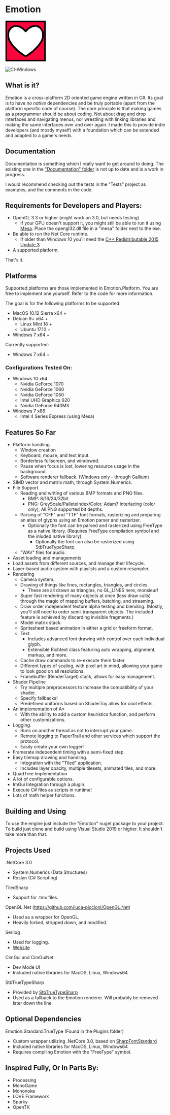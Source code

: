 # Emotion
<img src="EmotionLogo.png" width="128px" />

![CI-Windows](https://github.com/Cryru/Emotion/workflows/CI-Windows/badge.svg?branch=master)

## What is it?

Emotion is a cross-platform 2D oriented game engine written in C#. Its goal is to have *no native* dependencies and be truly portable (apart from the platform specific code of course). The core principle is that making games as a programmer should be about coding. Not about drag and drop interfaces and navigating menus, nor wrestling with linking libraries and making the same interfaces over and over again. I made this to provide indie developers (and mostly myself) with a foundation which can be extended and adapted to a game's needs.

## Documentation

Documentation is something which I really want to get around to doing. The existing one in the ["Documentation" folder](/Documentation) is not up to date and is a work in progress.

I would recommend checking out the tests in the "Tests" project as examples, and the comments in the code.

## Requirements for Developers and Players:

- OpenGL 3.3 or higher (might work on 3.0, but needs testing)
	- If your GPU doesn't support it, you might still be able to run it using [Mesa](https://github.com/pal1000/mesa-dist-win/releases). Place the opengl32.dll file in a "mesa" folder next to the exe.
- Be able to run the Net Core runtime.
	- If older than Windows 10 you'll need the [C++ Redistributable 2015 Update 3](https://www.microsoft.com/en-us/download/details.aspx?id=52685)
- A supported platform.

That's it.

## Platforms

Supported platforms are those implemented in Emotion.Platform. You are free to implement one yourself. Refer to the code for more information.

The goal is for the following platforms to be supported: 
  - MacOS 10.12 Sierra x64 +
  - Debian 9+ x64 +
    - Linux Mint 18 +
    - Ubuntu 17.10 +
  - Windows 7 x64 +

Currently supported:
  - Windows 7 x64 +

### Configurations Tested On:

- Windows 10 x64
  - Nvidia GeForce 1070
  - Nvidia GeForce 1060
  - Nvidia GeForce 1050
  - Intel UHD Graphics 620
  - Nvidia GeForce 940MX
- Windows 7 x86
  - Intel 4 Series Express (using Mesa)

## Features So Far

- Platform handling
  - Window creation
  - Keyboard, mouse, and text input.
  - Borderless fullscreen, and windowed.
  - Pause when focus is lost, lowering resource usage in the background.
  - Software renderer fallback. (Windows only - through Gallium)
- SIMD vector and matrix math, through System.Numerics.
- File Support
  - Reading and writing of various BMP formats and PNG files.
	- BMP: 8/16/24/32bit
	- PNG: GreyScale/PalleteIndex/Color, Adam7 Interlacing (color only), All PNG supported bit depths. 
  - Parsing of "CFF" and "TTF" font formats, rasterizing and preparing an atlas of glyphs using an Emotion parser and rasterizer.
	- Optionally the font can be parsed and rasterized using FreeType as a native library. (Requires FreeType compilation symbol and the inluded native library)
    	- Optionally the font can also be rasterized using StbTrueTypeSharp.
  - "WAV" files for audio.
- Asset loading and managements
 - Load assets from different sources, and manage their lifecycle.
- Layer-based audio system with playlists and a custom resampler.
- Rendering
  - Camera system.
  - Drawing of things like lines, rectangles, triangles, and circles.
	- These are all drawn as triangles, no GL_LINES here, monsieur!
  - Super fast rendering of many objects at once (less draw calls) through the magic of mapping buffers, batching, and streaming.
  - Draw order independent texture alpha testing and blending. (Mostly, you'll still need to order semi-transparent objects. The included feature is achieved by discarding invisible fragments.)
  - Model matrix stack.
  - Spritesheet based animation in either a grid or freeform format.
  - Text.
    - Includes advanced font drawing with control over each individual glyph.
    - Extensible Richtext class featuring auto wrapping, alignment, markup, and more.
  - Cache draw commands to re-execute them faster.
  - Different types of scaling, with pixel art in mind, allowing your game to look good on all resolutions.
  - Framebuffer (RenderTarget) stack, allows for easy management.
- Shader Pipeline
  - Try multiple preprocessors to increase the compatibility of your shader.
  - Specify fallbacks!
  - Predefined uniforms based on ShaderToy allow for cool effects.
- An implementation of A*
  - With the ability to add a custom heuristics function, and perform other customizations.
- Logging.
  - Runs on another thread as not to interrupt your game.
  - Remote logging to PaperTrail and other services which support the protocol.
  - Easily create your own logger!
- Framerate independent timing with a semi-fixed step.
- Easy tilemap drawing and handling.
  - Integration with the "Tiled" application.
  - Includes layer opacity, multiple tilesets, animated tiles, and more.
- QuadTree Implementation
- A lot of configurable options.
- ImGui Integration through a plugin.
- Execute C# files as scripts in runtime!
- Lots of math helper functions.

## Building and Using

To use the engine just include the "Emotion" nuget package to your project.
To build just clone and build using Visual Studio 2019 or higher. It shouldn't take more than that.

## Projects Used

.NetCore 3.0
 - System.Numerics (Data Structures)
 - Roslyn (C# Scripting)

TiledSharp
 - Support for .tmx files.

OpenGL.Net (https://github.com/luca-piccioni/OpenGL.Net)
 - Used as a wrapper for OpenGL.
 - Heavily forked, stripped down, and modified.

Serilog
 - Used for logging.
 - [Website](https://serilog.net/)

CimGui and CimGuiNet
 - Dev Mode UI
 - Included native libraries for MacOS, Linux, Windows64

StbTrueTypeSharp
 - Provided by [StbTrueTypeSharp](https://github.com/zwcloud/StbTruetypeSharp)
 - Used as a fallback to the Emotion renderer. Will probably be removed later down the line

## Optional Dependencies

Emotion.Standard.TrueType (Found in the Plugins folder)
 - Custom wrapper utilizing .NetCore 3.0, based on [SharpFontStandard](https://github.com/jmazouri/SharpFontStandard/)
 - Included native libraries for MacOS, Linux, Windows64
 - Requires compiling Emotion with the "FreeType" symbol.

## Inspired Fully, Or In Parts By:

- Processing
- MonoGame
- Mononoke
- LOVE Framework
- Sparky
- OpenTK
